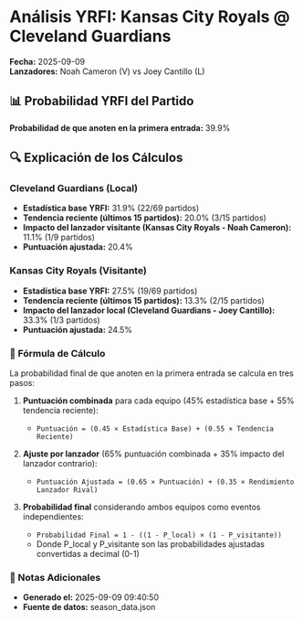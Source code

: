 # Análisis YRFI: Kansas City Royals @ Cleveland Guardians

**Fecha:** 2025-09-09  
**Lanzadores:** Noah Cameron (V) vs Joey Cantillo (L)

## 📊 Probabilidad YRFI del Partido

**Probabilidad de que anoten en la primera entrada:** 39.9%

## 🔍 Explicación de los Cálculos

### Cleveland Guardians (Local)
- **Estadística base YRFI:** 31.9% (22/69 partidos)
- **Tendencia reciente (últimos 15 partidos):** 20.0% (3/15 partidos)
- **Impacto del lanzador visitante (Kansas City Royals - Noah Cameron):** 11.1% (1/9 partidos)
- **Puntuación ajustada:** 20.4%

### Kansas City Royals (Visitante)
- **Estadística base YRFI:** 27.5% (19/69 partidos)
- **Tendencia reciente (últimos 15 partidos):** 13.3% (2/15 partidos)
- **Impacto del lanzador local (Cleveland Guardians - Joey Cantillo):** 33.3% (1/3 partidos)
- **Puntuación ajustada:** 24.5%

### 📝 Fórmula de Cálculo

La probabilidad final de que anoten en la primera entrada se calcula en tres pasos:

1. **Puntuación combinada** para cada equipo (45% estadística base + 55% tendencia reciente):
   - `Puntuación = (0.45 × Estadística Base) + (0.55 × Tendencia Reciente)`

2. **Ajuste por lanzador** (65% puntuación combinada + 35% impacto del lanzador contrario):
   - `Puntuación Ajustada = (0.65 × Puntuación) + (0.35 × Rendimiento Lanzador Rival)`

3. **Probabilidad final** considerando ambos equipos como eventos independientes:
   - `Probabilidad Final = 1 - ((1 - P_local) × (1 - P_visitante))`
   - Donde P_local y P_visitante son las probabilidades ajustadas convertidas a decimal (0-1)

### 📌 Notas Adicionales

- **Generado el:** 2025-09-09 09:40:50
- **Fuente de datos:** season_data.json

